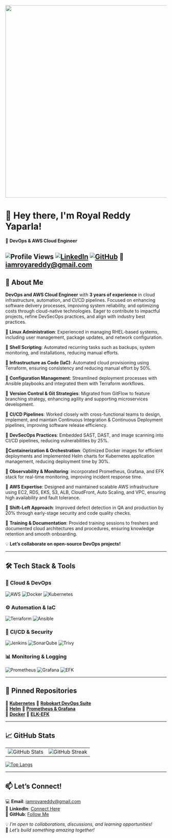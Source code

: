 <p align="center">
  <img src="https://github.com/Royal-Reddy-Yaparla/Royal-Reddy-Yaparla/ezgif.com-optimize.gif" width="600px">
</p>


# 👋 Hey there, I'm Royal Reddy Yaparla!  
🚀 **DevOps & AWS Cloud Engineer** 

  ![Profile Views](https://komarev.com/ghpvc/?username=Royal-Reddy-Yaparla&color=blueviolet)  [![LinkedIn](https://img.shields.io/badge/LinkedIn-Connect-blue?style=flat-square&logo=linkedin)](https://www.linkedin.com/in/royalreddy/)  [![GitHub](https://img.shields.io/badge/GitHub-Follow-lightgrey?style=flat-square&logo=github)](https://github.com/Royal-Reddy-Yaparla)  📧 **iamroyareddy@gmail.com**  
---

## 🚀 About Me  

**DevOps and AWS Cloud Engineer** with **3 years of experience** in cloud infrastructure, automation, and CI/CD pipelines. Focused on enhancing software delivery processes, improving system reliability, and optimizing costs through cloud-native technologies. Eager to contribute to impactful projects, refine DevSecOps practices, and align with industry best practices. 

🔹 **Linux Administration**: Experienced in managing RHEL-based systems, including user management, package updates, and network configuration. 

🔹 **Shell Scripting**: Automated recurring tasks such as backups, system monitoring, and installations, reducing manual efforts.

🔹 **Infrastructure as Code (IaC)**: Automated cloud provisioning using Terraform, ensuring consistency and reducing manual effort by 50%.

🔹 **Configuration Management**: Streamlined deployment processes with Ansible playbooks and integrated them with Terraform workflows.

🔹 **Version Control & Git Strategies**: Migrated from GitFlow to feature branching strategy, enhancing agility and supporting microservices development.

🔹 **CI/CD Pipelines**: Worked closely with cross-functional teams to design, implement, and maintain Continuous Integration & Continuous Deployment pipelines, improving software release efficiency.

🔹 **DevSecOps Practices**: Embedded SAST, DAST, and image scanning into CI/CD pipelines, reducing vulnerabilities by 25%.

🔹**Containerization & Orchestration**: Optimized Docker images for efficient deployments and implemented Helm charts for Kubernetes application management, reducing deployment time by 30%.

🔹 **Observability & Monitoring**: incorporated Prometheus, Grafana, and EFK stack for real-time monitoring, improving incident response time.

🔹 **AWS Expertise**: Designed and maintained scalable AWS infrastructure using EC2, RDS, EKS, S3, ALB, CloudFront, Auto Scaling, and VPC, ensuring high availability and fault tolerance.

🔹 **Shift-Left Approach**: Improved defect detection in QA and production by 20% through early-stage security and code quality checks.

🔹 **Training & Documentation**: Provided training sessions to freshers and documented cloud architectures and procedures, ensuring knowledge retention and smooth onboarding.

💡 **Let’s collaborate on open-source DevOps projects!**  

---

## 🛠️ **Tech Stack & Tools**  

### 🚀 **Cloud & DevOps**  
![AWS](https://img.shields.io/badge/AWS-EC2%2C%20RDS%2C%20EKS%2C%20S3%2C%20Route53%2C%20IAM%2C%20CloudFront%2C%20VPC%2C%20SNS%2C%20CloudWatch-orange?style=flat-square&logo=amazonaws)  ![Docker](https://img.shields.io/badge/Docker-Containerization-blue?style=flat-square&logo=docker)  ![Kubernetes](https://img.shields.io/badge/Kubernetes-Orchestration-blue?style=flat-square&logo=kubernetes)  

### ⚙️ **Automation & IaC**  
![Terraform](https://img.shields.io/badge/Terraform-IaC-purple?style=flat-square&logo=terraform)  ![Ansible](https://img.shields.io/badge/Ansible-Configuration%20Management-red?style=flat-square&logo=ansible)  

### 🔧 **CI/CD & Security**  
![Jenkins](https://img.shields.io/badge/Jenkins-CI%2FCD-blue?style=flat-square&logo=jenkins)  ![SonarQube](https://img.shields.io/badge/SonarQube-Code%20Quality-yellow?style=flat-square&logo=sonarqube)  ![Trivy](https://img.shields.io/badge/Trivy-Security-blueviolet?style=flat-square)  

### 📊 **Monitoring & Logging**  
![Prometheus](https://img.shields.io/badge/Prometheus-Monitoring-orange?style=flat-square&logo=prometheus)  ![Grafana](https://img.shields.io/badge/Grafana-Observability-red?style=flat-square&logo=grafana)  ![EFK](https://img.shields.io/badge/EFK-Stack-blue?style=flat-square&logo=elasticstack)  

---

## 📌 **Pinned Repositories**  

🔹 **[Kubernetes](https://github.com/Royal-Reddy-Yaparla/kubernetes.git)** 🔹 **[Robokart DevOps Suite](https://github.com/Royal-Reddy-Yaparla/robokart-devops-suite)**  
🔹 **[Helm](https://github.com/Royal-Reddy-Yaparla/Helm)**                 🔹 **[Prometheus & Grafana](https://github.com/Royal-Reddy-Yaparla/prometheus-grafana)**  
🔹 **[Docker](https://github.com/Royal-Reddy-Yaparla/docker)**             🔹 **[ELK-EFK](https://github.com/Royal-Reddy-Yaparla/ELK-EFK)**  

---

## 📈 **GitHub Stats**  

<table>
  <tr>
    <td><img src="https://github-readme-stats.vercel.app/api?username=Royal-Reddy-Yaparla&show_icons=true&theme=tokyonight" alt="GitHub Stats"></td>
    <td><img src="https://github-readme-streak-stats.herokuapp.com/?user=Royal-Reddy-Yaparla&theme=tokyonight" alt="GitHub Streak"></td>
  </tr>
</table>  

[![Top Langs](https://github-readme-stats.vercel.app/api/top-langs/?username=Royal-Reddy-Yaparla&layout=compact&theme=tokyonight)](https://github.com/Royal-Reddy-Yaparla)  

---

## 📫 **Let’s Connect!**  
💻 **Email**: iamroyareddy@gmail.com  
🔗 **LinkedIn**: [Connect Here](https://www.linkedin.com/in/royalreddy/)  
💾 **GitHub**: [Follow Me](https://github.com/Royal-Reddy-Yaparla)  


💡 *I’m open to collaborations, discussions, and learning opportunities!*  
🚀 *Let’s build something amazing together!*  

